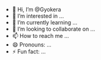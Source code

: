 - 👋 Hi, I’m @Gyokera
- 👀 I’m interested in ...
- 🌱 I’m currently learning ...
- 💞️ I’m looking to collaborate on ...
- 📫 How to reach me ...
- 😄 Pronouns: ...
- ⚡ Fun fact: ...

<!---
Gyokera/Gyokera is a ✨ special ✨ repository because its `README.md` (this file) appears on your GitHub profile.
You can click the Preview link to take a look at your changes.
--->
